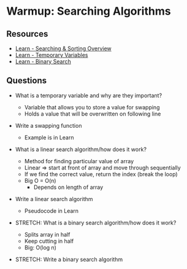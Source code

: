 # Warmup: Searching Algorithms

## Resources

* [Learn - Searching & Sorting Overview](https://learn-2.galvanize.com/cohorts/757/blocks/22/content_files/Searching%20and%20Sorting/00-overview.md)
* [Learn - Temporary Variables](https://learn-2.galvanize.com/cohorts/757/blocks/22/content_files/Searching%20and%20Sorting/01-swap.md)
* [Learn - Binary Search](https://learn-2.galvanize.com/cohorts/757/blocks/22/content_files/subtrees/computer-science-curriculum/Unit-2/02-searching-algorithms.md)


## Questions

* What is a temporary variable and why are they important?
  - Variable that allows you to store a value for swapping
  - Holds a value that will be overwritten on following line
* Write a swapping function
  - Example is in Learn
* What is a linear search algorithm/how does it work?
  - Method for finding particular value of array
  - Linear => start at front of array and move through sequentially
  - If we find the correct value, return the index (break the loop)
  - Big O = O(n)
    * Depends on length of array 
* Write a linear search algorithm
  - Pseudocode in Learn

* STRETCH: What is a binary search algorithm/how does it work?
  - Splits array in half
  - Keep cutting in half
  - Big: O(log n)
  
* STRETCH: Write a binary search algorithm